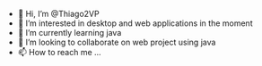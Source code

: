 - 👋 Hi, I’m @Thiago2VP
- 👀 I’m interested in desktop and web applications in the moment
- 🌱 I’m currently learning java
- 💞️ I’m looking to collaborate on web project using java
- 📫 How to reach me ...

<!---
Thiago2VP/Thiago2VP is a ✨ special ✨ repository because its `README.md` (this file) appears on your GitHub profile.
You can click the Preview link to take a look at your changes.
--->
